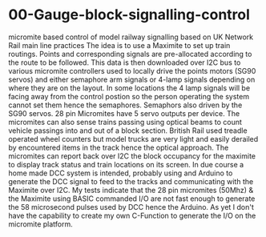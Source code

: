# 00-Gauge-block-signalling-control
micromite based control of model railway signalling based on UK Network Rail main line practices
The idea is to use a Maximite to set up train routings. Points and corresponding signals are pre-allocated according to the route to be followed.
This data is then downloaded over I2C bus to various micromite controllers used to locally drive the points motors (SG90 servos) and either semaphore
arm signals or 4-lamp signals depending on where they are on the layout.  In some locations the 4 lamp signals will be facing away from the control postion
so the person operating the system cannot set them hence the semaphores.  Semaphors also driven by the SG90 servos.  28 pin Micromites have 5 servo outputs per device.
The micromites can also sense trains passing using optical beams to count vehicle passings into and out of a block section.  British Rail used treadle operated wheel counters but model trucks are very light and easily derailed by encountered items in the track hence the optical approach.
The micromites can report back over I2C the block occupancy for the maximite to display track status and train locations on its screen.
In due course a home made DCC system is intended, probably using and Arduino to generate the DCC signal to feed to the tracks and communicating with the Maximite over I2C.  My tests indicate that the 28 pin micromites (50Mhz) & the Maximite using BASIC commanded I/O are not fast enough to generate the 58 microsecond pulses used by DCC hence the Arduino.
As yet I don't have the capability to create my own C-Function to generate the I/O on the micromite platform.
